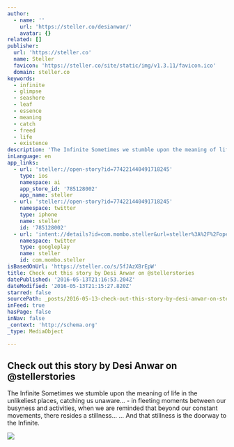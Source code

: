 ```yaml
---
author:
  - name: ''
    url: 'https://steller.co/desianwar/'
    avatar: {}
related: []
publisher:
  url: 'https://steller.co'
  name: Steller
  favicon: 'https://steller.co/site/static/img/v1.3.11/favicon.ico'
  domain: steller.co
keywords:
  - infinite
  - glimpse
  - seashore
  - leaf
  - essence
  - meaning
  - catch
  - freed
  - life
  - existence
description: 'The Infinite Sometimes we stumble upon the meaning of life in the unlikeliest places, catching us unaware... - in fleeting moments between our busyness and activities, when we are reminded that beyond our constant movements, there resides a stillness... ... And that stillness is the doorway to the Infinite.'
inLanguage: en
app_links:
  - url: 'steller://open-story?id=774221440491718245'
    type: ios
    namespace: ai
    app_store_id: '785128002'
    app_name: steller
  - url: 'steller://open-story?id=774221440491718245'
    namespace: twitter
    type: iphone
    name: steller
    id: '785128002'
  - url: 'intent://details?id=com.mombo.steller&url=steller%3A%2F%2Fopen-story%3Fid%3D774221440491718245#Intent;scheme=market;action=android.intent.action.VIEW;package=com.android.vending;end'
    namespace: twitter
    type: googleplay
    name: steller
    id: com.mombo.steller
isBasedOnUrl: 'https://steller.co/s/5fJAzXBrEpW'
title: Check out this story by Desi Anwar on @stellerstories
datePublished: '2016-05-13T21:16:53.204Z'
dateModified: '2016-05-13T21:15:27.820Z'
starred: false
sourcePath: _posts/2016-05-13-check-out-this-story-by-desi-anwar-on-stellerstories.md
inFeed: true
hasPage: false
inNav: false
_context: 'http://schema.org'
_type: MediaObject

---
```

<article style=""><h1>Check out this story by Desi Anwar on @stellerstories</h1><p>The Infinite Sometimes we stumble upon the meaning of life in the unlikeliest places, catching us unaware... - in fleeting moments between our busyness and activities, when we are reminded that beyond our constant movements, there resides a stillness... ... And that stillness is the doorway to the Infinite.</p><img src="https://steller.co/stories/774221440491718245/cover?size=landscape&amp;rev=2" /></article>
